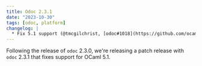 ```yaml
---
title: Odoc 2.3.1
date: "2023-10-30"
tags: [odoc, platform]
changelog: |
  * Fix 5.1 support (@tmcgilchrist, [odoc#1018](https://github.com/ocaml/odoc/pull/1018))
---
```


Following the release of `odoc` 2.3.0, we're releasing a patch release with `odoc` 2.3.1 that fixes support for OCaml 5.1.
